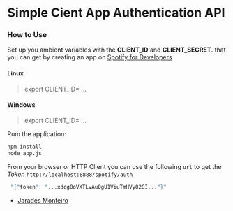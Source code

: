 # Simple Cient App Authentication API

### How to Use
Set up you ambient variables with the **CLIENT_ID** and **CLIENT_SECRET**.
that you can get by creating an app on [Spotify for Developers](https://developer.spotify.com/dashboard/applications/)
#### Linux
> export CLIENT_ID=<YOUR CLIENT_ID> ...
#### Windows
> export CLIENT_ID=<YOUR CLIENT_ID> ...


Rum the application:
```sh
npm install
node app.js
```
From your browser or HTTP Client you can use the following `url` to get the _Token_
[`http://localhost:8888/spotify/auth`](http://localhost:8888/spotify/auth)
```JavaScript
 "{"token": "...xdqg8oVXTLvAu0gU1ViuTmHVy02GI..."}"
```



- [Jarades Monteiro](https://www.linkedin.com/in/jarades)